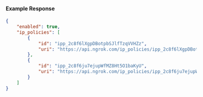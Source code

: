 <!-- Code generated for API Clients. DO NOT EDIT. -->

#### Example Response

```json
{
	"enabled": true,
	"ip_policies": [
		{
			"id": "ipp_2c8f6lXgpDBotpbSJlfTzqVVHZz",
			"uri": "https://api.ngrok.com/ip_policies/ipp_2c8f6lXgpDBotpbSJlfTzqVVHZz"
		},
		{
			"id": "ipp_2c8f6ju7ejupWfMZ8Ht5O1baKyU",
			"uri": "https://api.ngrok.com/ip_policies/ipp_2c8f6ju7ejupWfMZ8Ht5O1baKyU"
		}
	]
}
```

